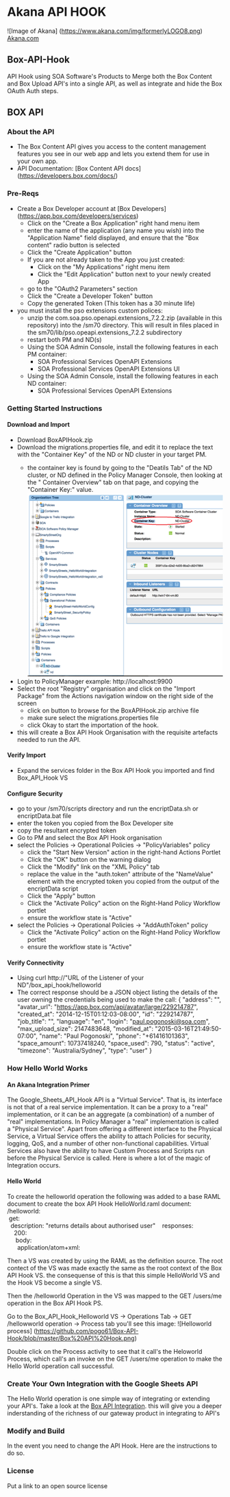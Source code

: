 # Akana API HOOK
![Image of Akana] 
(https://www.akana.com/img/formerlyLOGO8.png) 
[Akana.com](http://akana.com)

## Box-API-Hook
API Hook using SOA Software's Products to Merge both the Box Content and Box Upload API's into a single API, as well as integrate and hide the Box OAuth Auth steps. 

## BOX API 
### About the API
- The Box Content API gives you access to the content management features you see in our web app and lets you extend them for use in your own app.
- API Documentation: [Box Content API docs] (https://developers.box.com/docs/)

### Pre-Reqs
- Create a Box Developer account at [Box Developers] (https://app.box.com/developers/services)
    - Click on the "Create a Box Application" right hand menu item
    - enter the name of the application (any name you wish) into the "Application Name" field displayed, and ensure that the "Box content" radio button is selected
    - Click the "Create Application" button
    - If you are not already taken to the App you just created:
        - Click on the "My Applications" right menu item
        - Click the "Edit Application" button next to your newly created App
    - go to the "OAuth2 Parameters" section
    - Click the "Create a Developer Token" button
    - Copy the generated Token (This token has a 30 minute life)
- you must install the pso extensions custom polices:
    + unzip the com.soa.pso.openapi.extensions_7.2.2.zip (available in this repository) into the <Policy Manager Home>/sm70 directory. This will result in files placed in the sm70/lib/pso.opeapi.extensions_7.2.2 subdirectory
    + restart both PM and ND(s)
    + Using the SOA Admin Console, install the following features in each PM container:
        * SOA Professional Services OpenAPI Extensions
        * SOA Professional Services OpenAPI Extensions UI
    + Using the SOA Admin Console, install the following features in each ND container:
        * SOA Professional Services OpenAPI Extensions

### Getting Started Instructions
#### Download and Import
- Download BoxAPIHook.zip
- Download the migrations.properties file, and edit it to replace the <replace this with your key> text with the "Container Key" of the ND or ND cluster in your target PM.
    - the container key is found by going to the "Deatils Tab" of the ND cluster, or ND defined in the Policy Manager Console, then looking at the " Container Overview" tab on that page, and copying the "Container Key:" value. ![container key screenshot](https://github.com/pogo61/Google-Sheets-API-Integration/blob/master/Screen%20Shot%202015-03-18%20at%2011.24.45%20am.png "ND Container Key")
- Login to PolicyManager  example: http://localhost:9900
- Select the root "Registry" organisation and click on the "Import Package" from the Actions navigation window on the right side of the screen
  - click on button to browse for the BoxAPIHook.zip archive file 
  - make sure select the migrations.properties file 
  - click Okay to start the importation of the hook.
- this will create a Box API Hook Organisation with the requisite artefacts needed to run the API.

#### Verify Import
- Expand the services folder in the Box API Hook you imported and find Box_API_Hook VS

#### Configure Security
- go to your <SOA Home>/sm70/scripts directory and run the encriptData.sh or encriptData.bat file
- enter the token you copied from the Box Developer site
- copy the resultant encrypted token
- Go to PM and select the Box API Hook organisation
- select the Policies -> Operational Policies -> "PolicyVariables" policy 
    - click the "Start New Version" action in the right-hand Actions Portlet
    - Click the "OK" button on the warning dialog
    - Click the "Modify" link on the "XML Policy" tab
    - replace the value in the "auth.token" attribute of the "NameValue" element with the encrypted token you copied from the output of the encriptData script
    - Click the "Apply" button
    - Click the "Activate Policy" action on the Right-Hand Policy Workflow portlet
    - ensure the workflow state is "Active"
- select the Policies -> Operational Policies -> "AddAuthToken" policy
    - Click the "Activate Policy" action on the Right-Hand Policy Workflow portlet
    - ensure the workflow state is "Active"


#### Verify Connectivity
- Using curl http://"URL of the Listener of your ND"/box_api_hook/helloworld
- The correct response should be a JSON object listing the details of the user owning the credentials being used to make the call:
{
    "address": "",
    "avatar_url": "https://app.box.com/api/avatar/large/229214787",
    "created_at": "2014-12-15T01:12:03-08:00",
    "id": "229214787",
    "job_title": "",
    "language": "en",
    "login": "paul.pogonoski@soa.com",
    "max_upload_size": 2147483648,
    "modified_at": "2015-03-16T21:49:50-07:00",
    "name": "Paul Pogonoski",
    "phone": "+61416101363",
    "space_amount": 10737418240,
    "space_used": 790,
    "status": "active",
    "timezone": "Australia/Sydney",
    "type": "user"
}

### How Hello World Works
#### An Akana Integration Primer
The Google_Sheets_API_Hook API is a "Virtual Service". That is, its interface is not that of a real service implementation. It can be a proxy to a "real" implementation, or it can be an aggregate (a combination) of a number of "real" implementations. In Policy Manager a "real" implementation is called a "Physical Service".
Apart from offering a different interface to the Physical Service, a Virtual Service offers the ability to attach Policies for security, logging, QoS, and a number of other non-functional capabilities.
Virtual Services also have the ability to have Custom Process and Scripts run before the Physical Service is called. Here is where a lot of the magic of Integration occurs.

#### Hello World
To create the helloworld operation the following was added to a base RAML document to create the box API Hook HelloWorld.raml document:  
    /helloworld:  
      &nbsp;get:  
        &nbsp;&nbsp;description: "returns details about authorised user"
        &nbsp;&nbsp;&nbsp;responses:  
          &nbsp;&nbsp;&nbsp;&nbsp;200:  
            &nbsp;&nbsp;&nbsp;&nbsp;&nbsp;body:  
              &nbsp;&nbsp;&nbsp;&nbsp;&nbsp;&nbsp;application/atom+xml:  

Then a VS was created by using the RAML as the definition source.
The root contect of the VS was made exactly the same as the root context of the Box API Hook VS. the consequense of this is that this simple HelloWorld VS and the Hook VS become a single VS.

Then the /helloworld Operation in the VS was mapped to the GET /users/me operation in the Box API Hook PS.

Go to the Box_API_Hook_Helloworld VS -> Operations Tab -> GET /hellowworld operation -> Process tab you'll see this image:
![Helloworld process] 
(https://github.com/pogo61/Box-API-Hook/blob/master/Box%20API%20Hook.png)

Double click on the Process activity to see that it call's the Heloworld Process, which call's an invoke on the GET /users/me operation to make the Hello World operation call successful.


### Create Your Own Integration with the Google Sheets API
The Hello World operation is one simple way of integrating or extending your API's.
Take a look at the [Box API Integration](https://github.com/pogo61/Box-API-Integration).
this will give you a deeper inderstanding of the richness of our gateway product in integrating to API's

### Modify and Build
In the event you need to change the API Hook.   Here are the instructions to do so. 

### License
Put a link to an open source license
